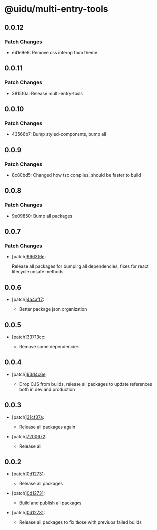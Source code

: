 # @uidu/multi-entry-tools

## 0.0.12

### Patch Changes

- e41e9e9: Remove css interop from theme

## 0.0.11

### Patch Changes

- 3815f0a: Release multi-entry-tools

## 0.0.10

### Patch Changes

- 43566b7: Bump styled-components, bump all

## 0.0.9

### Patch Changes

- 8c80bd5: Changed how tsc compiles, should be faster to build

## 0.0.8

### Patch Changes

- 9e09850: Bump all packages

## 0.0.7

### Patch Changes

- [patch][9663f6e](https://github.org/uidu-org/guidu/commits/9663f6e):

  Release all packages for bumping all dependencies, fixes for react lifecycle unsafe methods

## 0.0.6

- [patch][4a4aff7](https://github.org/uidu-org/guidu/commits/4a4aff7):

  - Better package json organization

## 0.0.5

- [patch][33713cc](https://github.org/uidu-org/guidu/commits/33713cc):

  - Remove some dependencies

## 0.0.4

- [patch][93d4c6e](https://github.org/uidu-org/guidu/commits/93d4c6e):

  - Drop CJS from builds, release all packages to update references both in dev and production

## 0.0.3

- [patch][31cf37a](https://github.org/uidu-org/guidu/commits/31cf37a):

  - Release all packages again

- [patch][7200672](https://github.org/uidu-org/guidu/commits/7200672):

  - Release all

## 0.0.2

- [patch][0d12731](https://github.org/uidu-org/guidu/commits/0d12731):

  - Release all packages

- [patch][0d12731](https://github.org/uidu-org/guidu/commits/0d12731):

  - Build and publish all packages

- [patch][0d12731](https://github.org/uidu-org/guidu/commits/0d12731):

  - Release all packages to fix those with previuos failed builds
